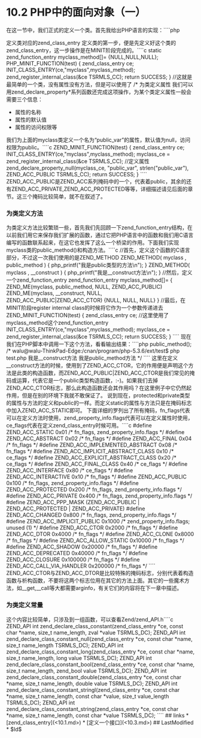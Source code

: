 # 10.2 PHP中的面向对象（一） 


在这一节中，我们正式的定义一个类。首先我给出PHP语言的实现：````php
<?php
class myclass
{
	public $public_var;
	private $private_var;
	protected $protected_var;
	
	public static $static_var;
	
	public function __construct()
	{
		echo "我是__construct方法\n";
	}
	
	public function public_method()
	{
		echo "我是public类型的方法\n";
	}
	
	public function private_method()
	{
		echo "我是private类型的方法\n";
	}
	
	public function protected_method()
	{
		echo "我是protected类型的方法\n";
	}
	
	public static function static_var()
	{
		echo "我是static类型的方法\n";
	}
}

````

<h3>定义类对应的zend_class_entry</h3>
定义类的第一步，便是先定义好这个类的zend_class_entry，这一步操作是在MINIT阶段完成的。````c
static zend_function_entry myclass_method[]=
{NULL,NULL,NULL};

PHP_MINIT_FUNCTION(test)
{
	zend_class_entry ce;
	INIT_CLASS_ENTRY(ce,"myclass",myclass_method);
	zend_register_internal_class(&ce TSRMLS_CC);
	return SUCCESS;
}

//这就是最简单的一个类，没有属性没有方法，但是可以使用了
/*
<?php
$obj = new myclass();
var_dump($obj);

//得到：object(myclass)#1 (0) {}

*/

````
某个类的zend_class_entry会经常用到，所以我们一般会把它保存在一个变量里，供扩展中其它地方的程序使用，所以上述的代码组合一般是这样的：````c
zend_class_entry *myclass_ce;

static zend_function_entry myclass_method[]={
	{NULL,NULL,NULL}
};

ZEND_MINIT_FUNCTION(test)
{
	zend_class_entry ce;
	INIT_CLASS_ENTRY(ce,"myclass",myclass_method);
	myclass_ce = zend_register_internal_class(&ce TSRMLS_CC);
	return SUCCESS;
}

````

<h3>为类定义属性</h3>
我们可以用zend_declare_property*系列函数还完成这项操作，为某个类定义属性一般会需要三个信息：
<ul>
	<li>属性的名称</li>
	<li>属性的默认值</li>
	<li>属性的访问权限等</li>
</ul>
我们为上面的myclass类定义一个名为“public_var”的属性，默认值为null，访问权限为public。````c
ZEND_MINIT_FUNCTION(test)
{
	zend_class_entry ce;
	INIT_CLASS_ENTRY(ce,"myclass",myclass_method);
	
	myclass_ce = zend_register_internal_class(&ce TSRMLS_CC);
	
	//定义属性
	zend_declare_property_null(myclass_ce, "public_var", strlen("public_var"), ZEND_ACC_PUBLIC TSRMLS_CC);
	return SUCCESS;
}

````
ZEND_ACC_PUBLIC是ZEND_ACC系列掩码中的一个，代表着public，其余的还有ZEND_ACC_PRIVATE,ZEND_ACC_PROTECTED等等，详细描述请见后面的章节。这三个掩码比较简单，就不在叙述了。

<h3>为类定义方法</h3>
为类定义方法比较繁琐一些，首先我们先回顾一下zend_function_entry结构，在以前我们用它来保存我们扩展的函数，通过它把PHP语言中的函数和我们用C语言编写的函数联系起来，在这它也发挥了这么一个桥梁的作用。下面我们实现myclass类的public_method()和构造方法。````c
//首先，定义这个函数的C语言部分，不过这一次我们使用的是ZEND_METHOD
ZEND_METHOD( myclass , public_method )
{
	php_printf("我是public类型的方法\n");
}

ZEND_METHOD( myclass , __construct )
{
	php_printf("我是__construct方法\n");
}

//然后，定义一个zend_function_entry
zend_function_entry myclass_method[]=
{
	ZEND_ME(myclass,	public_method,	NULL,	ZEND_ACC_PUBLIC)
	ZEND_ME(myclass,	__construct,	NULL,	ZEND_ACC_PUBLIC|ZEND_ACC_CTOR)
	{NULL,	NULL,	NULL}
}

//最后，在MINIT阶段register internal class的时候将它作为一个参数传递进去
ZEND_MINIT_FUNCTION(test)
{
	zend_class_entry ce;
	
	//这里使用了myclass_method这个zend_function_entry
	INIT_CLASS_ENTRY(ce,"myclass",myclass_method);
	
	myclass_ce = zend_register_internal_class(&ce TSRMLS_CC);
	return SUCCESS;
}

````
现在我们在PHP脚本中调用一下这个方法，看看输出结果：````php
<?php
$obj = new myclass();
$obj->public_method();

/*
walu@walu-ThinkPad-Edge:/cnan/program/php-5.3.6/ext/test$ php test.php 
我是__construct方法
我是public_method方法
*/

````

这里在定义__construct方法的时候，使用到了ZEND_ACC_CTOR，它的作用便是声明这个方法是此类的构造函数，而ZEND_ACC_PUBLIC|ZEND_ACC_CTOR是我们常见的掩码或运算，代表它是一个public类型构造函数，:-)。如果我们去掉ZEND_ACC_CTOR标志，那么此构造函数还会其作用吗？在这里例子中它仍然起作用，但是在别的环境下我就不敢保证了。

说到现在，protected和private类型的属性与方法的定义和public的一样。而定义static的属性与方法只是在掩码标志中加入ZEND_ACC_STATIC即可。
下面详细的罗列出了所有掩码，fn_flags代表可以在定义方法时使用，zend_property_info.flags代表可以在定义属性时使用，ce_flags代表在定义zend_class_entry时候可用。````c
#define ZEND_ACC_STATIC                     0x01     /* fn_flags, zend_property_info.flags */
#define ZEND_ACC_ABSTRACT                   0x02     /* fn_flags */
#define ZEND_ACC_FINAL                      0x04     /* fn_flags */
#define ZEND_ACC_IMPLEMENTED_ABSTRACT       0x08     /* fn_flags */
#define ZEND_ACC_IMPLICIT_ABSTRACT_CLASS    0x10     /* ce_flags */
#define ZEND_ACC_EXPLICIT_ABSTRACT_CLASS    0x20     /* ce_flags */
#define ZEND_ACC_FINAL_CLASS                0x40     /* ce_flags */
#define ZEND_ACC_INTERFACE                  0x80     /* ce_flags */
#define ZEND_ACC_INTERACTIVE                0x10     /* fn_flags */
#define ZEND_ACC_PUBLIC                     0x100    /* fn_flags, zend_property_info.flags */
#define ZEND_ACC_PROTECTED                  0x200    /* fn_flags, zend_property_info.flags */
#define ZEND_ACC_PRIVATE                    0x400    /* fn_flags, zend_property_info.flags */
#define ZEND_ACC_PPP_MASK	(ZEND_ACC_PUBLIC | ZEND_ACC_PROTECTED | ZEND_ACC_PRIVATE)
#define ZEND_ACC_CHANGED                    0x800    /* fn_flags, zend_property_info.flags */
#define ZEND_ACC_IMPLICIT_PUBLIC            0x1000   /* zend_property_info.flags; unused (1) */
#define ZEND_ACC_CTOR                       0x2000   /* fn_flags */
#define ZEND_ACC_DTOR                       0x4000   /* fn_flags */
#define ZEND_ACC_CLONE                      0x8000   /* fn_flags */
#define ZEND_ACC_ALLOW_STATIC               0x10000  /* fn_flags */
#define ZEND_ACC_SHADOW                     0x20000  /* fn_flags */
#define ZEND_ACC_DEPRECATED                 0x40000  /* fn_flags */
#define ZEND_ACC_CLOSURE                    0x100000 /* fn_flags */
#define ZEND_ACC_CALL_VIA_HANDLER           0x200000 /* fn_flags */

````

ZEND_ACC_CTOR与ZEND_ACC_DTOR是比较特殊的掩码标志，分别代表着构造函数与析构函数，不要将这两个标志位用在其它的方法上面。其它的一些魔术方法，如__get,__call等大都需要arginfo，有关它们的内容将在下一章中描述。

<h3>为类定义常量</h3>
这个内容比较简单，只涉及到一组函数，可以查看Zend/zend_API.h````c
ZEND_API int zend_declare_class_constant(zend_class_entry *ce, const char *name, size_t name_length, zval *value TSRMLS_DC);
ZEND_API int zend_declare_class_constant_null(zend_class_entry *ce, const char *name, size_t name_length TSRMLS_DC);
ZEND_API int zend_declare_class_constant_long(zend_class_entry *ce, const char *name, size_t name_length, long value TSRMLS_DC);
ZEND_API int zend_declare_class_constant_bool(zend_class_entry *ce, const char *name, size_t name_length, zend_bool value TSRMLS_DC);
ZEND_API int zend_declare_class_constant_double(zend_class_entry *ce, const char *name, size_t name_length, double value TSRMLS_DC);
ZEND_API int zend_declare_class_constant_stringl(zend_class_entry *ce, const char *name, size_t name_length, const char *value, size_t value_length TSRMLS_DC);
ZEND_API int zend_declare_class_constant_string(zend_class_entry *ce, const char *name, size_t name_length, const char *value TSRMLS_DC);

````


## links
   * [zend_class_entry](<10.1.md>)
   * [定义一个接口](<10.3.md>)

## LastModified 
   * $Id$
